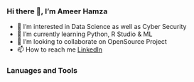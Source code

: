 ### Hi there 👋, I’m Ameer Hamza
- 👀 I’m interested in Data Science as well as Cyber Security
- 🌱 I’m currently learning Python, R Studio & ML
- 💞️ I’m looking to collaborate on OpenSource Project
- 📫 How to reach me [LinkedIn]()

### Lanuages and Tools
<!---
ameerhamza03/ameerhamza03 is a ✨ special ✨ repository because its `README.md` (this file) appears on your GitHub profile.
You can click the Preview link to take a look at your changes.
--->

